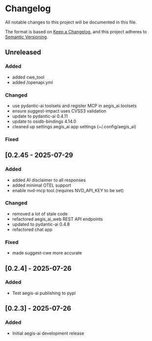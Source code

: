 # Changelog
All notable changes to this project will be documented in this file.

The format is based on [Keep a Changelog](https://keepachangelog.com/en/1.0.0/),
and this project adheres to [Semantic Versioning](https://semver.org/spec/v2.0.0.html).

## Unreleased
### Added
- added cwe_tool
- added /openapi.yml 
### Changed
- use pydantic-ai toolsets and register MCP in aegis_ai.toolsets 
- ensure suggest-impact uses CVSS3 validation
- update to pydantic-ai 0.4.11
- update to osidb-bindings 4.14.0
- cleaned up settings aegis_ai app settings (~/.config/aegis_ai)

### Fixed

## [0.2.45 - 2025-07-29
### Added
- added AI disclaimer to all responses
- added minimal OTEL support
- enable nvd-mcp tool (requires NVD_API_KEY to be set)

### Changed
- removed a lot of stale code
- refactored aegis_ai_web REST API endpoints
- updated to pydantic-ai 0.4.8
- refactored chat app
### Fixed
- made suggest-cwe more accurate

## [0.2.4] - 2025-07-26
### Added
- Test aegis-ai publishing to pypi

## [0.2.3] - 2025-07-26
### Added
- Initial aegis-ai development release


